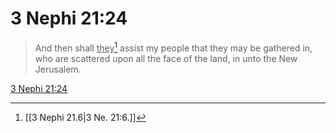 # 3 Nephi 21:24

> And then shall <u>they</u>[^a] assist my people that they may be gathered in, who are scattered upon all the face of the land, in unto the New Jerusalem.

[3 Nephi 21:24](https://www.churchofjesuschrist.org/study/scriptures/bofm/3-ne/21?lang=eng&id=p24#p24)


[^a]: [[3 Nephi 21.6|3 Ne. 21:6.]]
